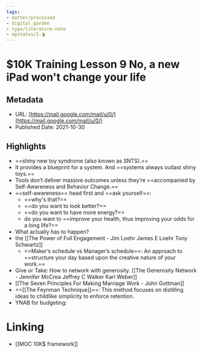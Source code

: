 ```yaml
---
tags: 
- matter/processed
- digital_garden
- type/literature-note
- epstatus/2-🪴
---
```

# $10K Training Lesson 9 No, a new iPad won't change your life

## Metadata
* URL: [https://mail.google.com/mail/u/0/](https://mail.google.com/mail/u/0/)
* Published Date: 2021-10-30

## Highlights
* ==shiny new toy syndrome (also known as SNTS).==
* It provides a blueprint for a system. And ==systems always outlast shiny toys.==
* Tools don’t deliver massive outcomes unless they’re ==accompanied by Self-Awareness and Behavior Change.==
* ==self-awareness== head first and ==ask yourself==: 
	* ==why's that?== 
	* ==do you want to look better?== 
	* ==do you want to have more energy?== 
	* do you want to ==improve your health, thus improving your odds for a long life?==
* What actually has to happen?
* the [[The Power of Full Engagement - Jim Loehr James E Loehr Tony Schwartz]]
	* ==Maker’s schedule vs Manager’s schedule==: An approach to ==structure your day based upon the creative nature of your work.==
* Give or Take: How to network with generosity. [[The Generosity Network - Jennifer McCrea Jeffrey C Walker Karl Weber]]
* [[The Seven Principles For Making Marriage Work - John Gottman]]
* ==[[The Feynman Technique]]==: This method focuses on distilling ideas to childlike simplicity to enforce retention.
* YNAB for budgeting:


# Linking
+ [[MOC 10K$ framework]]